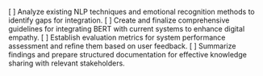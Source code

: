 [ ] Analyze existing NLP techniques and emotional recognition methods to identify gaps for integration.
[ ] Create and finalize comprehensive guidelines for integrating BERT with current systems to enhance digital empathy.
[ ] Establish evaluation metrics for system performance assessment and refine them based on user feedback.
[ ] Summarize findings and prepare structured documentation for effective knowledge sharing with relevant stakeholders.